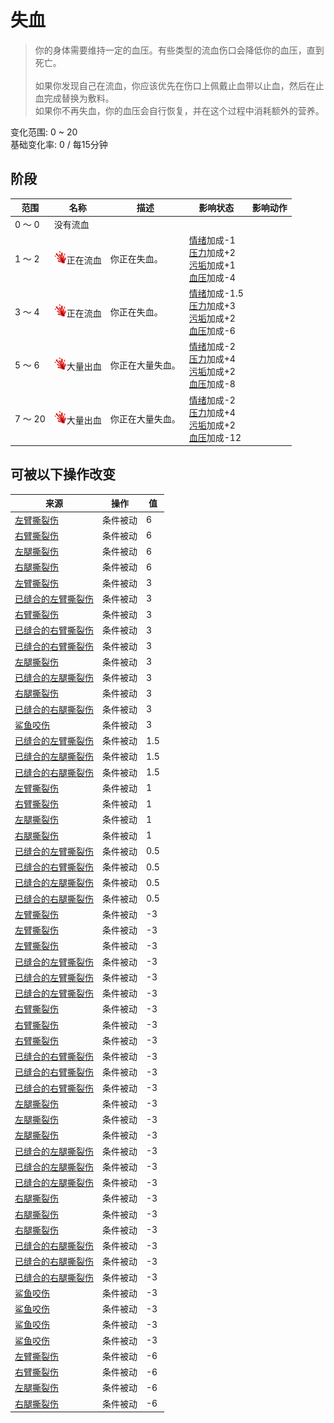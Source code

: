 # 失血  
> 你的身体需要维持一定的血压。有些类型的流血伤口会降低你的血压，直到死亡。<br><br>如果你发现自己在流血，你应该优先在伤口上佩戴止血带以止血，然后在止血完成替换为敷料。<br>如果你不再失血，你的血压会自行恢复，并在这个过程中消耗额外的营养。  
  
变化范围: 0 ~ 20  
基础变化率: 0 / 每15分钟  
## 阶段  
范围  |  名称  |  描述  |  影响状态  |  影响动作  
----  |  ----  |  ----  |  ----  |  ----  
0 ～ 0  |  没有流血  |    |    |    
1 ～ 2  |  <img decoding="async" src="Sprite/BloodLoss.png" href="a.md" style="max-width:20px;max-height:20px;">正在流血  |  你正在失血。  |  [情绪](Morale.md)加成-1<br>[压力](Stress.md)加成+2<br>[污垢](Filth.md)加成+1<br>[血压](Blood.md)加成-4  |    
3 ～ 4  |  <img decoding="async" src="Sprite/BloodLoss.png" href="a.md" style="max-width:20px;max-height:20px;">正在流血  |  你正在失血。  |  [情绪](Morale.md)加成-1.5<br>[压力](Stress.md)加成+3<br>[污垢](Filth.md)加成+2<br>[血压](Blood.md)加成-6  |    
5 ～ 6  |  <img decoding="async" src="Sprite/BloodLoss.png" href="a.md" style="max-width:20px;max-height:20px;">大量出血  |  你正在大量失血。  |  [情绪](Morale.md)加成-2<br>[压力](Stress.md)加成+4<br>[污垢](Filth.md)加成+2<br>[血压](Blood.md)加成-8  |    
7 ～ 20  |  <img decoding="async" src="Sprite/BloodLoss.png" href="a.md" style="max-width:20px;max-height:20px;">大量出血  |  你正在大量失血。  |  [情绪](Morale.md)加成-2<br>[压力](Stress.md)加成+4<br>[污垢](Filth.md)加成+2<br>[血压](Blood.md)加成-12  |    
## 可被以下操作改变  
来源  |  操作  |  值  
----  |  ----  |  ----  
[左臂撕裂伤](W_ArmLacerationL.md)  |  条件被动  |  6  
[右臂撕裂伤](W_ArmLacerationR.md)  |  条件被动  |  6  
[左腿撕裂伤](W_LegLacerationL.md)  |  条件被动  |  6  
[右腿撕裂伤](W_LegLacerationR.md)  |  条件被动  |  6  
[左臂撕裂伤](W_ArmLacerationL.md)  |  条件被动  |  3  
[已缝合的左臂撕裂伤](W_ArmLacerationLStitched.md)  |  条件被动  |  3  
[右臂撕裂伤](W_ArmLacerationR.md)  |  条件被动  |  3  
[已缝合的右臂撕裂伤](W_ArmLacerationRStitched.md)  |  条件被动  |  3  
[已缝合的右臂撕裂伤](W_ArmLacerationRStitched.md)  |  条件被动  |  3  
[左腿撕裂伤](W_LegLacerationL.md)  |  条件被动  |  3  
[已缝合的左腿撕裂伤](W_LegLacerationLStitched.md)  |  条件被动  |  3  
[右腿撕裂伤](W_LegLacerationR.md)  |  条件被动  |  3  
[已缝合的右腿撕裂伤](W_LegLacerationRStitched.md)  |  条件被动  |  3  
[鲨鱼咬伤](W_SharkBite.md)  |  条件被动  |  3  
[已缝合的左臂撕裂伤](W_ArmLacerationLStitched.md)  |  条件被动  |  1.5  
[已缝合的左腿撕裂伤](W_LegLacerationLStitched.md)  |  条件被动  |  1.5  
[已缝合的右腿撕裂伤](W_LegLacerationRStitched.md)  |  条件被动  |  1.5  
[左臂撕裂伤](W_ArmLacerationL.md)  |  条件被动  |  1  
[右臂撕裂伤](W_ArmLacerationR.md)  |  条件被动  |  1  
[左腿撕裂伤](W_LegLacerationL.md)  |  条件被动  |  1  
[右腿撕裂伤](W_LegLacerationR.md)  |  条件被动  |  1  
[已缝合的左臂撕裂伤](W_ArmLacerationLStitched.md)  |  条件被动  |  0.5  
[已缝合的右臂撕裂伤](W_ArmLacerationRStitched.md)  |  条件被动  |  0.5  
[已缝合的左腿撕裂伤](W_LegLacerationLStitched.md)  |  条件被动  |  0.5  
[已缝合的右腿撕裂伤](W_LegLacerationRStitched.md)  |  条件被动  |  0.5  
[左臂撕裂伤](W_ArmLacerationL.md)  |  条件被动  |  -3  
[左臂撕裂伤](W_ArmLacerationL.md)  |  条件被动  |  -3  
[左臂撕裂伤](W_ArmLacerationL.md)  |  条件被动  |  -3  
[已缝合的左臂撕裂伤](W_ArmLacerationLStitched.md)  |  条件被动  |  -3  
[已缝合的左臂撕裂伤](W_ArmLacerationLStitched.md)  |  条件被动  |  -3  
[已缝合的左臂撕裂伤](W_ArmLacerationLStitched.md)  |  条件被动  |  -3  
[右臂撕裂伤](W_ArmLacerationR.md)  |  条件被动  |  -3  
[右臂撕裂伤](W_ArmLacerationR.md)  |  条件被动  |  -3  
[右臂撕裂伤](W_ArmLacerationR.md)  |  条件被动  |  -3  
[已缝合的右臂撕裂伤](W_ArmLacerationRStitched.md)  |  条件被动  |  -3  
[已缝合的右臂撕裂伤](W_ArmLacerationRStitched.md)  |  条件被动  |  -3  
[已缝合的右臂撕裂伤](W_ArmLacerationRStitched.md)  |  条件被动  |  -3  
[左腿撕裂伤](W_LegLacerationL.md)  |  条件被动  |  -3  
[左腿撕裂伤](W_LegLacerationL.md)  |  条件被动  |  -3  
[左腿撕裂伤](W_LegLacerationL.md)  |  条件被动  |  -3  
[已缝合的左腿撕裂伤](W_LegLacerationLStitched.md)  |  条件被动  |  -3  
[已缝合的左腿撕裂伤](W_LegLacerationLStitched.md)  |  条件被动  |  -3  
[已缝合的左腿撕裂伤](W_LegLacerationLStitched.md)  |  条件被动  |  -3  
[右腿撕裂伤](W_LegLacerationR.md)  |  条件被动  |  -3  
[右腿撕裂伤](W_LegLacerationR.md)  |  条件被动  |  -3  
[右腿撕裂伤](W_LegLacerationR.md)  |  条件被动  |  -3  
[已缝合的右腿撕裂伤](W_LegLacerationRStitched.md)  |  条件被动  |  -3  
[已缝合的右腿撕裂伤](W_LegLacerationRStitched.md)  |  条件被动  |  -3  
[已缝合的右腿撕裂伤](W_LegLacerationRStitched.md)  |  条件被动  |  -3  
[鲨鱼咬伤](W_SharkBite.md)  |  条件被动  |  -3  
[鲨鱼咬伤](W_SharkBite.md)  |  条件被动  |  -3  
[鲨鱼咬伤](W_SharkBite.md)  |  条件被动  |  -3  
[鲨鱼咬伤](W_SharkBite.md)  |  条件被动  |  -3  
[左臂撕裂伤](W_ArmLacerationL.md)  |  条件被动  |  -6  
[右臂撕裂伤](W_ArmLacerationR.md)  |  条件被动  |  -6  
[左腿撕裂伤](W_LegLacerationL.md)  |  条件被动  |  -6  
[右腿撕裂伤](W_LegLacerationR.md)  |  条件被动  |  -6  
